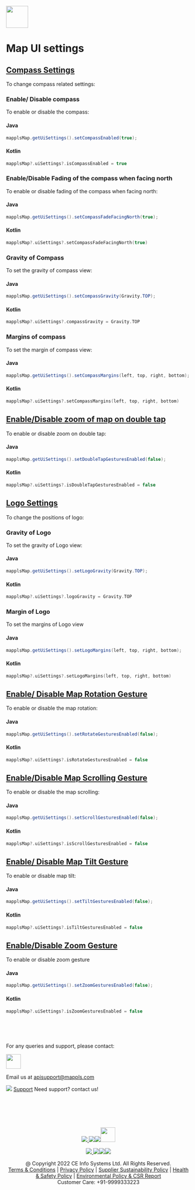 
[<img src="https://about.mappls.com/images/mappls-b-logo.svg" height="60"/> </p>](https://www.mapmyindia.com/api)


# Map UI settings

## [Compass Settings](#Compass-Settings)
To change compass related settings:
### Enable/ Disable compass
To enable or disable the compass:
#### Java
~~~java  
mapplsMap.getUiSettings().setCompassEnabled(true);  
~~~  

#### Kotlin
~~~kotlin  
mapplsMap?.uiSettings?.isCompassEnabled = true  
~~~  
### Enable/Disable Fading of the compass when facing north
To enable or disable fading of the compass when facing north:
#### Java
~~~java  
mapplsMap.getUiSettings().setCompassFadeFacingNorth(true);  
~~~  
#### Kotlin
~~~kotlin  
mapplsMap?.uiSettings?.setCompassFadeFacingNorth(true)  
~~~  
### Gravity of Compass
To set the gravity of compass view:
#### Java
~~~java  
mapplsMap.getUiSettings().setCompassGravity(Gravity.TOP);  
~~~  
#### Kotlin
~~~kotlin  
mapplsMap?.uiSettings?.compassGravity = Gravity.TOP  
~~~  
### Margins of compass
To set the margin of compass view:
#### Java
~~~java  
mapplsMap.getUiSettings().setCompassMargins(left, top, right, bottom);  
~~~  

#### Kotlin
~~~kotlin  
mapplsMap?.uiSettings?.setCompassMargins(left, top, right, bottom)  
~~~  

## [Enable/Disable zoom of map on double tap](#Enable-disable-zoom)
To enable or disable zoom on double tap:
#### Java
~~~java  
mapplsMap.getUiSettings().setDoubleTapGesturesEnabled(false);  
~~~  
#### Kotlin
~~~kotlin  
mapplsMap?.uiSettings?.isDoubleTapGesturesEnabled = false  
~~~  

## [Logo Settings](#Logo-settings)
To change the positions of logo:
### Gravity of Logo
To set the gravity of Logo view:
#### Java
~~~java  
mapplsMap.getUiSettings().setLogoGravity(Gravity.TOP);  
~~~  

#### Kotlin
~~~kotlin  
mapplsMap?.uiSettings?.logoGravity = Gravity.TOP  
~~~  

### Margin of Logo
To set the margins of Logo view
#### Java
~~~java  
mapplsMap.getUiSettings().setLogoMargins(left, top, right, bottom);  
~~~  
#### Kotlin
~~~kotlin  
mapplsMap?.uiSettings?.setLogoMargins(left, top, right, bottom)  
~~~  
## [Enable/ Disable Map Rotation Gesture](#Enable-disable-rotation)
To enable or disable the map rotation:
#### Java
~~~java  
mapplsMap.getUiSettings().setRotateGesturesEnabled(false);  
~~~  

#### Kotlin
~~~kotlin  
mapplsMap?.uiSettings?.isRotateGesturesEnabled = false  
~~~  
## [Enable/Disable Map Scrolling Gesture](#Enable-disable-scrolling)
To enable or disable the map scrolling:
#### Java
~~~java  
mapplsMap.getUiSettings().setScrollGesturesEnabled(false);  
~~~ 
#### Kotlin  
~~~kotlin  
mapplsMap?.uiSettings?.isScrollGesturesEnabled = false  
~~~  
## [Enable/ Disable Map Tilt Gesture](#Enable-disable-tilt)
To enable or disable map tilt:
#### Java
~~~java  
mapplsMap.getUiSettings().setTiltGesturesEnabled(false);  
~~~  
#### Kotlin
~~~kotlin  
mapplsMap?.uiSettings?.isTiltGesturesEnabled = false  
~~~  

## [Enable/Disable Zoom Gesture](#Enable-disable-zoom-gesture)
To enable or disable zoom gesture
#### Java
~~~java  
mapplsMap.getUiSettings().setZoomGesturesEnabled(false);  
~~~  
#### Kotlin
~~~kotlin  
mapplsMap?.uiSettings?.isZoomGesturesEnabled = false  
~~~

<br><br><br>

For any queries and support, please contact: 

[<img src="https://about.mappls.com/images/mappls-logo.svg" height="40"/> </p>](https://about.mappls.com/api/)
Email us at [apisupport@mappls.com](mailto:apisupport@mappls.com)


![](https://www.mapmyindia.com/api/img/icons/support.png)
[Support](https://about.mappls.com/contact/)
Need support? contact us!

<br></br>
<br></br>

[<p align="center"> <img src="https://www.mapmyindia.com/api/img/icons/stack-overflow.png"/> ](https://stackoverflow.com/questions/tagged/mappls-api)[![](https://www.mapmyindia.com/api/img/icons/blog.png)](https://about.mappls.com/blog/)[![](https://www.mapmyindia.com/api/img/icons/gethub.png)](https://github.com/Mappls-api)[<img src="https://mmi-api-team.s3.ap-south-1.amazonaws.com/API-Team/npm-logo.one-third%5B1%5D.png" height="40"/> </p>](https://www.npmjs.com/org/mapmyindia) 



[<p align="center"> <img src="https://www.mapmyindia.com/june-newsletter/icon4.png"/> ](https://www.facebook.com/Mapplsofficial)[![](https://www.mapmyindia.com/june-newsletter/icon2.png)](https://twitter.com/mappls)[![](https://www.mapmyindia.com/newsletter/2017/aug/llinkedin.png)](https://www.linkedin.com/company/mappls/)[![](https://www.mapmyindia.com/june-newsletter/icon3.png)](https://www.youtube.com/channel/UCAWvWsh-dZLLeUU7_J9HiOA)




<div align="center">@ Copyright 2022 CE Info Systems Ltd. All Rights Reserved.</div>

<div align="center"> <a href="https://about.mappls.com/api/terms-&-conditions">Terms & Conditions</a> | <a href="https://about.mappls.com/about/privacy-policy">Privacy Policy</a> | <a href="https://about.mappls.com/pdf/mapmyIndia-sustainability-policy-healt-labour-rules-supplir-sustainability.pdf">Supplier Sustainability Policy</a> | <a href="https://about.mappls.com/pdf/Health-Safety-Management.pdf">Health & Safety Policy</a> | <a href="https://about.mappls.com/pdf/Environment-Sustainability-Policy-CSR-Report.pdf">Environmental Policy & CSR Report</a>

<div align="center">Customer Care: +91-9999333223</div>
